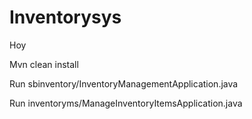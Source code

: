 # Inventorysys
Hoy


Mvn clean install

Run sbinventory/InventoryManagementApplication.java

Run inventoryms/ManageInventoryItemsApplication.java
